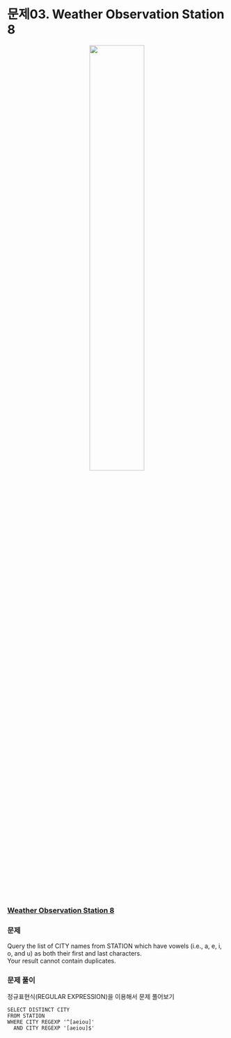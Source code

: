 # 문제03. Weather Observation Station 8
<center><img src="https://img1.daumcdn.net/thumb/R1280x0/?scode=mtistory2&fname=https%3A%2F%2Fblog.kakaocdn.net%2Fdn%2FnsLDz%2Fbtq9pEgSXZt%2FmaxivgDvI78FL4oxtqs721%2Fimg.png" width="50%" height="50%"></center>


### [Weather Observation Station 8](https://www.hackerrank.com/challenges/weather-observation-station-8/problem?isFullScreen=true)

### 문제
Query the list of CITY names from STATION which have vowels (i.e., a, e, i, o, and u) as both their first and last characters. <br>
Your result cannot contain duplicates.<br>


### 문제 풀이
정규표현식(REGULAR EXPRESSION)을 이용해서 문제 풀어보기
```Mysql
SELECT DISTINCT CITY
FROM STATION
WHERE CITY REGEXP '^[aeiou]' 
  AND CITY REGEXP '[aeiou]$'
```
